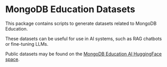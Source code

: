# MongoDB Education Datasets

This package contains scripts to generate datasets related to MongoDB Education.

These datasets can be useful for use in AI systems, such as RAG chatbots or fine-tuning LLMs.

Public datasets may be found on the [MongoDB Education AI HuggingFace space](https://huggingface.co/mongodb-eai).